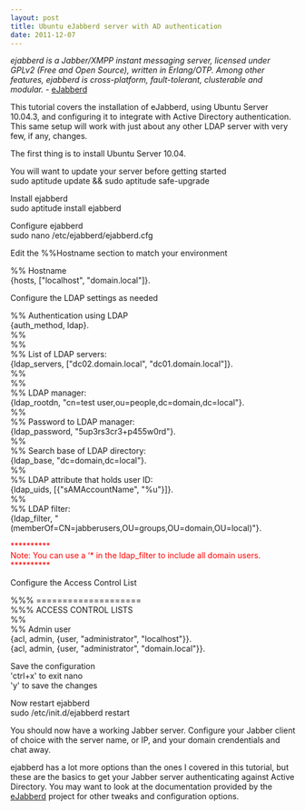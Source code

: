 ```yaml
---
layout: post
title: Ubuntu eJabberd server with AD authentication
date: 2011-12-07
---
```


*ejabberd is a Jabber/XMPP instant messaging server, licensed under GPLv2 (Free and Open Source), written in Erlang/OTP. Among other features, ejabberd is cross-platform, fault-tolerant, clusterable and modular.* - <a href="http://www.ejabberd.im/" title="eJabberd" target="_blank">eJabberd</a>  

This tutorial covers the installation of eJabberd, using Ubuntu Server 10.04.3, and configuring it to integrate with Active Directory authentication.  This same setup will work with just about any other LDAP server with very few, if any, changes.  

  
The first thing is to install Ubuntu Server 10.04.  

You will want to update your server before getting started  
sudo aptitude update && sudo aptitude safe-upgrade  


Install ejabberd  
sudo aptitude install ejabberd  


Configure ejabberd  
sudo nano /etc/ejabberd/ejabberd.cfg  


Edit the %%Hostname section to match your environment  

%% Hostname  
{hosts, ["localhost", "domain.local"]}.  


Configure the LDAP settings as needed  

%% Authentication using LDAP  
{auth_method, ldap}.  
%%  
%%  
%% List of LDAP servers:  
{ldap_servers, ["dc02.domain.local", "dc01.domain.local"]}.  
%%  
%%  
%% LDAP manager:  
{ldap_rootdn, "cn=test user,ou=people,dc=domain,dc=local"}.  
%%  
%% Password to LDAP manager:  
{ldap_password, "5up3rs3cr3+p455w0rd"}.  
%%  
%% Search base of LDAP directory:  
{ldap_base, "dc=domain,dc=local"}.  
%%  
%% LDAP attribute that holds user ID:  
{ldap_uids, [{"sAMAccountName", "%u"}]}.  
%%  
%% LDAP filter:  
{ldap_filter, "(memberOf=CN=jabberusers,OU=groups,OU=domain,OU=local)"}.  


<span style="color: #ff0000;">**********  
Note: You can use a &#8216;* in the ldap_filter to include all domain users.  
**********</span>  

Configure the Access Control List  

%%% ====================  
%%% ACCESS CONTROL LISTS  
%%  
%% Admin user  
{acl, admin, {user, "administrator", "localhost"}}.  
{acl, admin, {user, "administrator", "domain.local"}}.  


Save the configuration  
'ctrl+x' to exit nano  
'y' to save the changes  

Now restart ejabberd  
sudo /etc/init.d/ejabberd restart  


You should now have a working Jabber server.  Configure your Jabber client of choice with the server name, or IP, and your domain crendentials and chat away.  

ejabberd has a lot more options than the ones I covered in this tutorial, but these are the basics to get your Jabber server authenticating against Active Directory.  You may want to look at the documentation provided by the <a href="http://www.ejabberd.im/" title="eJabberd" target="_blank">eJabberd</a> project for other tweaks and configuration options.
